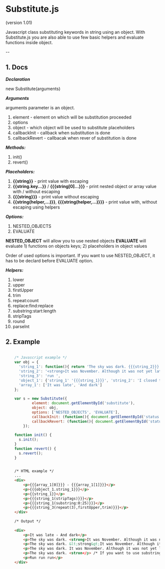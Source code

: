 # Substitute.js
(version 1.01)

Javascript class substituting keywords in string using an object. With Substitute.js you are also able to use few basic helpers and evaluate functions inside object.

--

## 1. Docs

___Declaration___

new Substitute(arguments)

___Arguments___

arguments parameter is an object.

  1. element - element on which will be substitution proceeded
  2. options
  3. object - which object will be used to substitute placeholders
  4. callbackInit - callback when substitution is done
  5. callbackRevert - callbacak when rever of substitution is done

___Methods:___

  1. init()
  2. revert()

___Placeholders:___

  1. **{{string}}** - print value with escaping
  2. **{{string.key...}}** / **{{{string[0]...}}}** - print nested object or array value with / without escaping
  3. **{{{string}}}** - print value without escaping
  4. **{{string(helper,...)}}**, **{{{string(helper,...)}}}** - print value with, without escaping using helpers

___Options:___

  1. NESTED_OBJECTS
  2. EVALUATE

**NESTED_OBJECT** will allow you to use nested objects
**EVALUATE** will evaluate 1) functions on objects keys; 2) placeholders in object values 
	
Order of used options is important. If you want to use NESTED_OBJECT, it has to be declard before EVALUATE option.

___Helpers:___

  1. lower
  2. upper
  3. firstUpper
  4. trim
  5. repeat:count
  6. replace:find:replace
  7. substring:start:length
  8. stripTags
  9. round
  10. parseInt
  
## 2. Example

``` js
    
    /* Javascript example */
    var obj = {
      'string_1': function(){ return 'The sky was dark. {{{string_2}}}'; },
      'string_2': '<strong>It was November. Although it was not yet late.</strong>',
      'string_3': 'run ',
      'object_1': {'string_1' '{{{string_1}}}', 'string_2': 'I closed the door and put the shop'},
      'array_1': ['It was late', 'And dark']
    };
    
    var s = new Substitute({
			element: document.getElementById('substitute'),
			object: obj,
			options: ['NESTED_OBJECTS', 'EVALUATE'],
			callbackInit: (function(){ document.getElementById('status').className = 'replaced'; }),
			callbackRevert: (function(){ document.getElementById('status').className = 'reverted'; }),
		});
    
    function init() {
      s.init();
    }
    function revert() {
      s.revert();
    }

``` 

``` html
	
	/* HTML example */
	...
	<div>
		<p>{{{array_1[0]}}} - {{{array_1[1]}}}</p>
		<p>{{{object_1.string_1}}}</p>
		<p>{{string_1}}</p>
		<p>{{{string_1(stripTags)}}}</p>
		<p>{{{string_1(substring:0:25)}}}</p>
		<p>{{{string_3(repeat(3),firstUpper,trim)}}}</p>
	</div>
	
	/* Output */
	
	<div>
		<p>It was late - And dark</p>
		<p>The sky was dark. <strong>It was November. Although it was not yet late.</strong></p>
		<p>The sky was dark. &lt;strong&gt;It was November. Although it was not yet late.&lt;/strong&gt;</p>
		<p>The sky was dark. It was November. Although it was not yet late.</p>
		<p>The sky was dark. <stron</p> /* If you want to use substring for string where are unstripped tags, use stripTags helper before substring helper */
		<p>Run run run</p>
	</div>	
	
```   